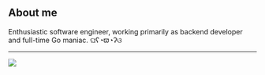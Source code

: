 ## About me

Enthusiastic software engineer, working primarily as backend developer and full-time Go maniac. ଘʕ◔ϖ◔ʔଓ

---

[![](https://img.shields.io/badge/LinkedIn-Ondrej%20Fabry-blue.svg)](https://www.linkedin.com/in/ondrejfabry)
